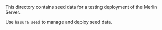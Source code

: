 This directory contains seed data for a testing deployment of the Merlin Server.

Use `hasura seed` to manage and deploy seed data.
